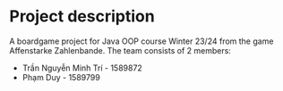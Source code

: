 # Project description

A boardgame project for Java OOP course Winter 23/24 from the game Affenstarke Zahlenbande. The team consists of 2 members:
- Trần Nguyễn Minh Trí - 1589872
- Phạm Duy - 1589799
